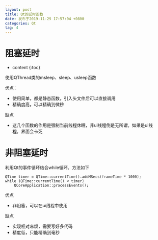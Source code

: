 ```yaml
---
layout: post
title: Qt的延时函数
date: 发布于2019-11-29 17:57:04 +0800
categories: Qt
tag: 4
---
```


# 阻塞延时

* content
{:toc}


使用QThread类的msleep、sleep、usleep函数  
<!-- more -->

优点：

  * 使用简单，都是静态函数，引入头文件后可以直接调用
  * 精确度高，可以精确到微秒

缺点

  * 这几个函数的作用是强制当前线程休眠，非ui线程倒是无所谓，如果是ui线程，界面会卡死

# 非阻塞延时

利用Qt的事件循环结合while循环，方法如下

    
    
    QTime timer = QTime::currentTime().addMSecs(frameTime * 1000);
    while (QTime::currentTime() < timer)
    	QCoreApplication::processEvents();
    

优点

  * 非阻塞，可以在ui线程中使用

缺点

  * 实现相对麻烦，需要写好多代码
  * 精度低，只能精确到毫秒

